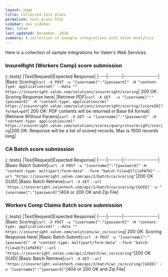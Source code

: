 ```yaml
---
layout: page
title: Collected test plans
permalink: test_plans.html
sidebar: nav_sidebar
toc: false
last_updated: December, 2016
summary: A collection of example integrations with Valen Analytics
---
```


Here is a collection of sample integrations for Valen's Web Services. 

### InsureRight (Workers Comp) score submission

{:.tests}
|Test|Request|Expected Response|
|----|-------|-----------------|
|Basic Scoring|`curl -X POST -u "[username]":"[password]" -H "content-type: application/xml" --data "" https://insureright.valen.com/solutions/insureright/scoring`| 200 OK: Scoring Response here|
|Retrieve PDF|`curl -X GET  -u "[username]":"[password]" -H "content-type: application/xml" https://insureright.valen.com/solutions/insureright/scoring/[scoreID]?format=pdf`| 200 OK: PDF contents will be returned in Base 64 format|
|Retrieve Without Params|`curl -X GET -u "[username]":"[password]" -H "content-type: application/xml" https://insureright.valen.com/solutions/scores/query/insureright/scoring`|200 OK: Response will be a list of scored records. Max is 1000 records long|


### CA Batch score submission

{:.tests}
|Test|Request|Expected Response|
|----|-------|-----------------|
|Basic Batch Submit|`curl -X POST -u "[username]":"[password]"` `-H "content-type: multipart/form-data"` `--form "batch-file=@[filePATH]"` `--url "https://insureright.valen.com/api/2/batch/ca/scoring"`|200 OK GUID|
|Basic Batch Retrieve|`curl -X GET` `--url 'https://insureright.valentech.com/api/2/batch/ca/scoring/[GUID]'` `-u "[username]":"[password]"`|404 or 200 OK and Zip File|


### Workers Comp Claims Batch score submission

{:.tests}
|Test|Request|Expected Response|
|----|-------|-----------------|
|Basic Scoring|`curl -X POST -u "[username]":"[password]" -H "content-type: application/xml" --data "" https://insureright.valen.com/solutions/wc_ce/scoring`| 200 OK: Scoring Response here|
|Basic Batch Submit|`curl -X POST -u "[username]":"[password]"` `-H "content-type: multipart/form-data"` `--form "batch-file=@[filePATH]"` `--url "https://insureright.valen.com/api/2/batch/wc_ce/scoring"`|200 OK GUID|
|Basic Batch Retrieve|`curl -X GET` `--url 'https://insureright.valentech.com/api/2/batch/wc_ce/scoring/[GUID]'` `-u "[username]":"[password]"`|404 or 200 OK and Zip File|
